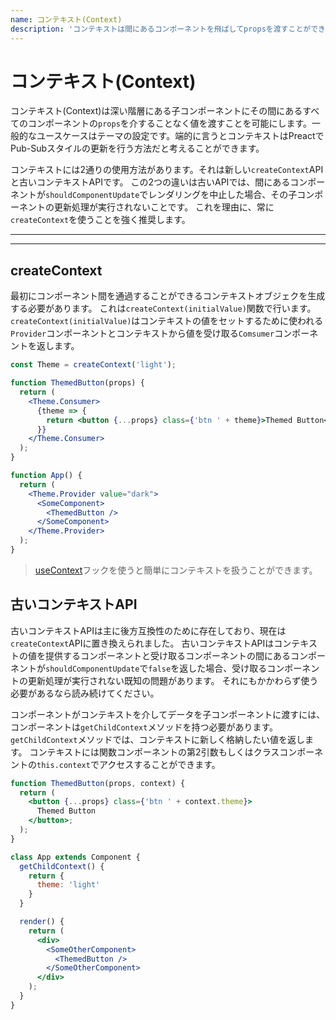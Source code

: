 ```yaml
---
name: コンテキスト(Context)
description: 'コンテキストは間にあるコンポーネントを飛ばしてpropsを渡すことができます。このドキュメントは新しいAPIと古いAPIの両方を説明します。'
---
```


# コンテキスト(Context)

コンテキスト(Context)は深い階層にある子コンポーネントにその間にあるすべてのコンポーネントの`props`を介することなく値を渡すことを可能にします。一般的なユースケースはテーマの設定です。端的に言うとコンテキストはPreactでPub-Subスタイルの更新を行う方法だと考えることができます。

コンテキストには2通りの使用方法があります。それは新しい`createContext`APIと古いコンテキストAPIです。
この2つの違いは古いAPIでは、間にあるコンポーネントが`shouldComponentUpdate`でレンダリングを中止した場合、その子コンポーネントの更新処理が実行されないことです。
これを理由に、常に`createContext`を使うことを強く推奨します。

---

<div><toc></toc></div>

---

## createContext

最初にコンポーネント間を通過することができるコンテキストオブジェクを生成する必要があります。
これは`createContext(initialValue)`関数で行います。
`createContext(initialValue)`はコンテキストの値をセットするために使われる`Provider`コンポーネントとコンテキストから値を受け取る`Comsumer`コンポーネントを返します。

```jsx
const Theme = createContext('light');

function ThemedButton(props) {
  return (
    <Theme.Consumer>
      {theme => {
        return <button {...props} class={'btn ' + theme}>Themed Button</button>;
      }}
    </Theme.Consumer>
  );
}

function App() {
  return (
    <Theme.Provider value="dark">
      <SomeComponent>
        <ThemedButton />
      </SomeComponent>
    </Theme.Provider>
  );
}
```

> [useContext](/guide/v10/hooks/#usecontext)フックを使うと簡単にコンテキストを扱うことができます。

## 古いコンテキストAPI

古いコンテキストAPIは主に後方互換性のために存在しており、現在は`createContext`APIに置き換えられました。
古いコンテキストAPIはコンテキストの値を提供するコンポーネントと受け取るコンポーネントの間にあるコンポーネントが`shouldComponentUpdate`で`false`を返した場合、受け取るコンポーネントの更新処理が実行されない既知の問題があります。
それにもかかわらず使う必要があるなら読み続けてください。

コンポーネントがコンテキストを介してデータを子コンポーネントに渡すには、コンポーネントは`getChildContext`メソッドを持つ必要があります。
`getChildContext`メソッドでは、コンテキストに新しく格納したい値を返します。
コンテキストには関数コンポーネントの第2引数もしくはクラスコンポーネントの`this.context`でアクセスすることができます。

```jsx
function ThemedButton(props, context) {
  return (
    <button {...props} class={'btn ' + context.theme}>
      Themed Button
    </button>;
  );
}

class App extends Component {
  getChildContext() {
    return {
      theme: 'light'
    }
  }

  render() {
    return (
      <div>
        <SomeOtherComponent>
          <ThemedButton />
        </SomeOtherComponent>
      </div>
    );
  }
}
```
